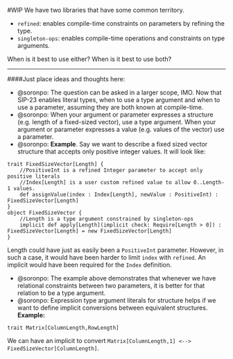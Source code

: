 #WIP
We have two libraries that have some common territory.
- `refined`: enables compile-time constraints on parameters by refining the type.
- `singleton-ops`: enables compile-time operations and constraints on type arguments.

When is it best to use either? When is it best to use both?

---
####Just place ideas and thoughts here:
- @soronpo: The question can be asked in a larger scope, IMO. Now that SIP-23 enables literal types, when to use a type argument and when to use a parameter, assuming they are both known at compile-time.
- @soronpo: When your argument or parameter expresses a structure (e.g. length of a fixed-sized vector), use a type argument. When your argument or parameter expresses a value (e.g. values of the vector) use a parameter.
- @soronpo: **Example**. Say we want to describe a fixed sized vector structure that accepts only positive integer values. It will look like:
```
trait FixedSizeVector[Length] {
    //PositiveInt is a refined Integer parameter to accept only positive literals
    //Index[Length] is a user custom refined value to allow 0..Length-1 values.
    def assignValue(index : Index[Length], newValue : PositiveInt) : FixedSizeVector[Length]
}
object FixedSizeVector {
    //Length is a type argument constrained by singleton-ops
    implicit def apply[Length](implicit check: Require[Length > 0]) : FixedSizeVector[Length] = new FixedSizeVector[Length]
}
```
Length could have just as easily been a `PositiveInt` parameter.
However, in such a case, it would have been harder to limit `index` with `refined`. An implicit would have been required for the `Index` definition. 
- @soronpo: The example above demonstrates that whenever we have relational constraints between two parameters, it is better for that relation to be a type argument.
- @soronpo: Expression type argument literals for structure helps if we want to define implicit conversions between equivalent structures. **Example:**
```
trait Matrix[ColumnLength,RowLength]
```
We can have an implicit to convert `Matrix[ColumnLength,1] <--> FixedSizeVector[ColumnLength]`.
